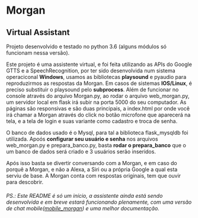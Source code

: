 # Morgan
## Virtual Assistant


Projeto desenvolvido e testado no python 3.6 (alguns módulos só funcionam nessa versão). 

Este projeto é uma assistente virtual, e foi feita utilizando as APIs do Google GTTS e a SpeechRecognition, por ter sido desenvolvida num sistema operaciconal **Windows**, usamos as bibliotecas **playsound** e pyaudio para reproduzirmos as respostas da Morgan. Em casos de sistemas **IOS/Linux**, é preciso substituir o playsound pelo **subprocess**. 
Além de funcionar no console através do arquivo Morgan.py, ao rodar o arquivo web_morgan.py, um servidor local em flask irá subir na porta 5000 do seu computador. As páginas são responsivas e são duas principais, a index.html por onde você irá chamar a Morgan através do click no botão microfone que aparecerá na tela, e a tela de login e suas variante como cadastro e troca de senha.

O banco de dados usado é o Mysql, para tal a biblioteca flask_mysqldb foi utilizada. Apoós **configurar seu usuário e senha** nos arquivos web_morgan.py e prepara_banco.py, basta **rodar o prepara_banco** que o um banco de dados será criado e 3 usuários serão inseridos.

Após isso basta se divertir conversando com a Morgan, e em caso do porquê a Morgan, e não a Alexa, a Siri ou a própria Google a qual esta serviu de base. A Morgan conta com respostas originais, tem que ouvir para descobrir.

###### PS.: Este README é só um início, a assistente ainda está sendo desenvolvida e em breve estará funcionando plenamente, com uma versão de chat mobile([mobile_morgan](https://github.com/Murilo-I/mobile_morgan.git)) e uma melhor documentação.
